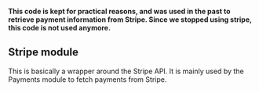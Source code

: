 **This code is kept for practical reasons, and was used in the past to retrieve payment information from Stripe.
Since we stopped using stripe, this code is not used anymore.**

## Stripe module

This is basically a wrapper around the Stripe API. It is mainly used by the Payments module to fetch payments from Stripe.
